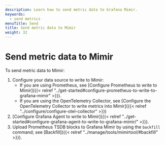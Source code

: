 ```yaml
---
description: Learn how to send metric data to Grafana Mimir.
keywords:
  - send metrics
menuTitle: Send
title: Send metric data to Mimir
weight: 32
---
```


# Send metric data to Mimir

To send metric data to Mimir:

1. Configure your data source to write to Mimir:
    - If you are using Prometheus, see [Configure Prometheus to write to Mimir]({{< relref "../get-started#configure-prometheus-to-write-to-grafana-mimir" >}}).
    - If you are using the OpenTelemetry Collector, see [Configure the OpenTelemetry Collector to write metrics into Mimir]({{< relref "../configure/configure-otel-collector" >}})
1. [Configure Grafana Agent to write to Mimir]({{< relref "../get-started#configure-grafana-agent-to-write-to-grafana-mimir/" >}}).
1. Upload Prometheus TSDB blocks to Grafana Mimir by using the `backfill` command; see [Backfill]({{< relref "../manage/tools/mimirtool/#backfill" >}}).